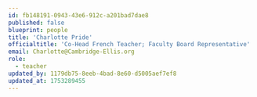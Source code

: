 ```yaml
---
id: fb148191-0943-43e6-912c-a201bad7dae8
published: false
blueprint: people
title: 'Charlotte Pride'
officialtitle: 'Co-Head French Teacher; Faculty Board Representative'
email: Charlotte@Cambridge-Ellis.org
role:
  - teacher
updated_by: 1179db75-8eeb-4bad-8e60-d5005aef7ef8
updated_at: 1753289455
---
```

